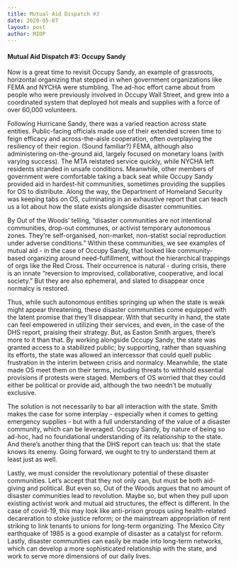 ```yaml
---
title: Mutual Aid Dispatch #3
date: 2020-05-07
layout: post
author: MIOP
---
```


#### Mutual Aid Dispatch #3: Occupy Sandy




Now is a great time to revisit Occupy Sandy, an example of grassroots, horizontal organizing that stepped in when government organizations like FEMA and NYCHA were stumbling. The ad-hoc effort came about from people who were previously involved in Occupy Wall Street, and grew into a coordinated system that deployed hot meals and supplies with a force of over 60,000 volunteers. 

Following Hurricane Sandy, there was a varied reaction across state entities. Public-facing officials made use of their extended screen time to feign efficacy and across-the-aisle cooperation, often overplaying the resiliency of their region. (Sound familiar?) FEMA, although also administering on-the-ground aid, largely focused on monetary loans (with varying success). The MTA reistated service quickly, while NYCHA left residents stranded in unsafe conditions. Meanwhile, other members of government were comfortable taking a back seat while Occupy Sandy provided aid in hardest-hit communities, sometimes providing the supplies for OS to distribute. Along the way, the Department of Homeland Security was keeping tabs on OS, culminating in an exhaustive report that can teach us a lot about how the state exists alongside disaster communities.

By Out of the Woods’ telling, “disaster communities are not intentional communities, drop-out communes, or activist temporary autonomous zones. They're self-organised, non-market, non-statist social reproduction under adverse conditions.” Within these communities, we see examples of mutual aid - in the case of Occupy Sandy, that looked like community-based organizing around need-fulfillment, without the hierarchical trappings of orgs like the Red Cross. Their occurrence is natural - during crisis, there is an innate “reversion to improvised, collaborative, cooperative, and local society.” But they are also ephemeral, and slated to disappear once normalcy is restored.

Thus, while such autonomous entities springing up when the state is weak might appear threatening, these disaster communities come equipped with the latent promise that they’ll disappear. With that security in hand, the state can feel empowered in utilizing their services, and even, in the case of the DHS report, praising their strategy. But, as Easton Smith argues, there’s more to it than that. By working alongside Occupy Sandy, the state was granted access to a stabilized public; by supporting, rather than squashing its efforts, the state was allowed an intercessor that could quell public frustration in the interim between crisis and normalcy. Meanwhile, the state made OS meet them on their terms, including threats to withhold essential provisions if protests were staged. Members of OS worried that they could either be political or provide aid, although the two needn’t be mutually exclusive.

The solution is not necessarily to bar all interaction with the state. Smith makes the case for some interplay - especially when it comes to getting emergency supplies - but with a full understanding of the value of a disaster community, which can be leveraged. Occupy Sandy, by nature of being so ad-hoc, had no foundational understanding of its relationship to the state. And there’s another thing that the DHS report can teach us: that the state knows its enemy. Going forward, we ought to try to understand them at least just as well.

Lastly, we must consider the revolutionary potential of these disaster communities. Let’s accept that they not only can, but must be both aid-giving and political. But even so, Out of the Woods argues that no amount of disaster communities lead to revolution. Maybe so, but when they pull upon existing activist work and mutual aid structures, the effect is different. In the case of covid-19, this may look like anti-prison groups using health-related decareration to stoke justice reform; or the mainstream appropriation of rent striking to link tenants to unions for long-term organizing. The Mexico City earthquake of 1985 is a good example of disaster as a catalyst for reform. Lastly, disaster communities can easily be made into long-term networks, which can develop a more sophisticated relationship with the state, and work to serve more dimensions of our daily lives.  
